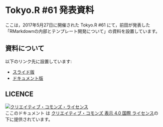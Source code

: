# Tokyo.R #61 発表資料

ここは，2017年5月27日に開催された Tokyo.R #61 にて，前田が発表した「RMarkdownの内部とテンプレート開発について」の資料を設置しています。

## 資料について

以下のリンク先に設置しています:

- [スライド版](https://kazutan.github.io/TokyoR61/intoTheRmarkdown_s.html)
- [ドキュメント版](https://kazutan.github.io/TokyoR61/intoTheRmarkdown_d.html)

## LICENCE

<a rel="license" href="http://creativecommons.org/licenses/by/4.0/"><img alt="クリエイティブ・コモンズ・ライセンス" style="border-width:0" src="https://i.creativecommons.org/l/by/4.0/88x31.png" /></a><br />ここのドキュメント は <a rel="license" href="http://creativecommons.org/licenses/by/4.0/">クリエイティブ・コモンズ 表示 4.0 国際 ライセンス</a>の下に提供されています。

